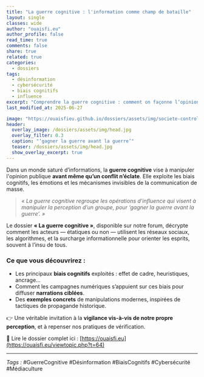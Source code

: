 ```yaml
---
title: "La guerre cognitive : l'information comme champ de bataille"
layout: single
classes: wide
author: "ouaisfi.eu"
author_profile: false
read_time: true
comments: false
share: true
related: true
categories:
  - dossiers
tags:
  - désinformation
  - cybersécurité
  - biais cognitifs
  - influence
excerpt: "Comprendre la guerre cognitive : comment on façonne l’opinion avant même que la guerre ne commence."
last_modified_at: 2025-06-27

image: "https://ouaisfieu.github.io/dossiers/assets/img/societe-controle-frictions.jpg"
header:
  overlay_image: /dossiers/assets/img/head.jpg
  overlay_filter: 0.3
  caption: "‘gagner la guerre avant la guerre’"
  teaser: /dossiers/assets/img/head.jpg
  show_overlay_excerpt: true
---
```



Dans un monde saturé d’informations, la **guerre cognitive** vise à manipuler l'opinion publique **avant même qu’un conflit n’éclate**. Elle exploite les biais cognitifs, les émotions et les mécanismes invisibles de la communication de masse.

> *« La guerre cognitive regroupe les opérations d’influence qui visent à manipuler la perception d’un groupe, pour ‘gagner la guerre avant la guerre’. »*

Le dossier **« La guerre cognitive »**, disponible sur notre forum, décrypte comment les acteurs — étatiques ou non — utilisent les réseaux sociaux, les algorithmes, et la surcharge informationnelle pour orienter les esprits, souvent à l’insu de tous.

### Ce que vous découvrirez :
- Les principaux **biais cognitifs** exploités : effet de cadre, heuristiques, ancrage…
- Comment les campagnes numériques s’appuient sur ces biais pour diffuser **narrations ciblées**.
- Des **exemples concrets** de manipulations modernes, inspirées de tactiques de propagande historique.

👉 Une véritable invitation à la **vigilance vis-à-vis de notre propre perception**, et à repenser nos pratiques de vérification.

📘 Lire le dossier complet ici : [https://ouaisfi.eu](https://ouaisfi.eu/viewtopic.php?t=64)

---

_Tags :_ #GuerreCognitive #Désinformation #BiaisCognitifs #Cybersécurité #Médiaculture
